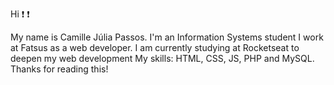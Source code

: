 
Hi :exclamation: :exclamation:

My name is Camille Júlia Passos.
I'm an Information Systems student
I work at Fatsus as a web developer.
I am currently studying at Rocketseat to deepen my web development
My skills: HTML, CSS, JS, PHP and MySQL.
Thanks for reading this!
